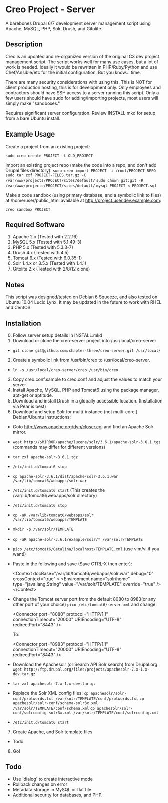 Creo Project - Server
=====================

A barebones Drupal 6/7 development server management script using Apache, MySQL, PHP, Solr, Drush, and Gitolite.

Description
-----------
Creo is an updated and re-organized version of the original C3 dev project management script. The script works well
for many use cases, but a lot of work is needed. Ideally it would be rewritten in PHP/Ruby/Python and use
Chef/Ansible/etc for the initial configuration. But you know... time.

There are many security considerations with using this. This is NOT for client production hosting, this is
for development only. Only employees and contractors should have SSH access to a server running this script. 
Only a few users should have sudo for adding/importing projects, most users will simply make "sandboxes."

Requires significant server configuration. Review INSTALL.mkd for setup from a bare Ubuntu install.

Example Usage
-------------
Create a project from an existing project:

`sudo creo create PROJECT -t OLD_PROJECT`

Import an existing project repo (make the code into a repo, and don't add Drupal files directory):
`sudo creo import PROJECT -i /root/PROJECT-REPO`
`sudo tar zxf PROJECT-FILES.tar.gz -C /var/www/projects/PROJECT/sites/default/`
`sudo chown git:git -R /var/www/projects/PROJECT/sites/default/`
`mysql PROJECT < PROJECT.sql`

Make a code sandbox (using primary database, and a symbolic link to files) at /home/user/public_html 
available at http://project.user.dev.example.com:

`creo sandbox PROJECT`

Required Software
-----------------
1. Apache 2.x (Tested with 2.2.16)
2. MySQL 5.x (Tested with 5.1.49-3)
3. PHP 5.x (Tested with 5.3.3-7)
4. Drush 4.x (Tested with 4.5)
5. Tomcat 6.x (Tested with 6.0.35-1)
6. Solr 1.4.x or 3.5.x (Tested with 1.4.1)
8. Gitolite 2.x (Tested with 2/8/12 clone)

Notes
-----
This script was designed/tested on Debian 6 Squeeze, and also tested on Ubuntu 10.04 Lucid Lynx.
It may be updated in the future to work with RHEL and CentOS.

Installation
------------
0. Follow server setup details in INSTALL.mkd
1. Download or clone the creo-server project into /usr/local/creo-server
  * `git clone git@github.com:chapter-three/creo-server.git /usr/local/`
2. Create a symbolic link from /usr/bin/creo to /usr/local/creo-server.
  * `ln -s /usr/local/creo-server/creo /usr/bin/creo`
3. Copy creo.conf.sample to creo.conf and adjust the values to match your server
4. Install Apache, MySQL, PHP and Tomcat6 using the package manager, apt-get or aptitude.
5. Download and install Drush in a globally accessible location. (Installation via Pear is best)
6. Download and setup Solr for multi-instance (not multi-core.) Debian/Ubuntu instructions:
  * Goto http://www.apache.org/dyn/closer.cgi and find an Apache Solr mirror.
  * `wget http://$MIRROR/apache/lucene/solr/3.6.1/apache-solr-3.6.1.tgz` (commands may differ for different versions)
  * `tar zxf apache-solr-3.6.1.tgz`
  * `/etc/init.d/tomcat6 stop`
  * `cp apache-solr-3.6.1/dist/apache-solr-3.6.1.war /var/lib/tomcat6/webapps/solr.war`
  * `/etc/init.d/tomcat6 start` (This creates the /var/lib/tomcat6/webapps/solr directory)
  * `/etc/init.d/tomcat6 stop`
  * `cp -aR /var/lib/tomcat6/webapps/solr /var/lib/tomcat6/webapps/TEMPLATE`
  * `mkdir -p /var/solr/TEMPLATE`
  * `cp -aR apache-solr-3.6.1/example/solr/* /var/solr/TEMPLATE`
  * `pico /etc/tomcat6/Catalina/localhost/TEMPLATE.xml` (use vim/vi if you want!)
  * Paste in the following and save (Save CTRL-X then enter):

    \<Context docBase="/var/lib/tomcat6/webapps/solr.war" debug="0" crossContext="true" \>
      \<Environment name="solr/home" type="java.lang.String" value="/var/solr/TEMPLATE" override="true" /\>
    \</Context\>

  * Change the Tomcat server port from the default 8080 to 8983(or any other port of your choice)
    `pico /etc/tomcat6/server.xml` and change:

    \<Connector port="8080" protocol="HTTP/1.1"
               connectionTimeout="20000"
               URIEncoding="UTF-8"
               redirectPort="8443" /\>

     To:

    \<Connector port="8983" protocol="HTTP/1.1"
               connectionTimeout="20000"
               URIEncoding="UTF-8"
               redirectPort="8443" /\>

  * Download the Apachesolr (or Search API Solr search) from Drupal.org:
    `wget http://ftp.drupal.org/files/projects/apachesolr-7.x-1.x-dev.tar.gz`
  * `tar zxf apachesolr-7.x-1.x-dev.tar.gz`
  * Replace the Solr XML config files:
    `cp apachesolr/solr-conf/protwords.txt /var/solr/TEMPLATE/conf/protwords.txt`
    `cp apachesolr/solr-conf/schema-solr3x.xml /var/solr/TEMPLATE/conf/schema.xml`
    `cp apachesolr/solr-conf/solrconfig-solr3x.xml /var/solr/TEMPLATE/conf/solrconfig.xml`
  * `/etc/init.d/tomcat6 start`
7. Create Apache, and Solr template files
  * Todo
8. Go!

Todo
----
* Use 'dialog' to create interactive mode
* Rollback changes on error
* Metadata storage in MySQL or flat file.
* Additional security for databases, and PHP.
